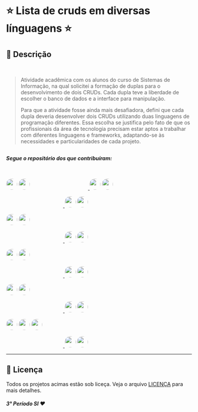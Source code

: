 # ⭐️ Lista de cruds em diversas línguagens ⭐️

## 📄 Descrição

<br>

> Atividade acadêmica com os alunos do curso de Sistemas de Informação, na qual solicitei a formação de duplas para o desenvolvimento de dois CRUDs. Cada dupla teve a liberdade de escolher o banco de dados e a interface para manipulação.
>
> Para que a atividade fosse ainda mais desafiadora, defini que cada dupla deveria desenvolver dois CRUDs utilizando duas linguagens de programação diferentes. Essa escolha se justifica pelo fato de que os profissionais da área de tecnologia precisam estar aptos a trabalhar com diferentes linguagens e frameworks, adaptando-se às necessidades e particularidades de cada projeto.

##

<h5> Segue o repositório dos que contribuíram: </h5>

##

<br>

<a href="https://github.com/alvessh/python-crud-fastapi" target="_blank">
<img style="border-radius: 40px" height="30em" src="https://img.shields.io/badge/Python-14354C?style=for-the-badge&logo=python&logoColor=white"/></a> 
<a href="https://github.com/alvessh"><img style="border-radius: 100%" height="30em" src="https://avatars.githubusercontent.com/u/117163985?v=4"/></a>
ㅤㅤㅤㅤㅤㅤㅤㅤㅤㅤㅤㅤ<a href="https://github.com/mardenrafael/rust-api" target="_blank">
<img style="border-radius: 40px" height="30em" src="https://img.shields.io/badge/Rust-000000?style=for-the-badge&logo=rust&logoColor=white"/></a>
<a href="https://github.com/mardenrafael"><img style="border-radius: 100%" height="30em" src="https://avatars.githubusercontent.com/u/69557606?v=4"/></a>

ㅤㅤㅤㅤㅤㅤㅤㅤㅤㅤㅤㅤ<a href="https://github.com/magnojunior07/golang-crud" target="_blank">
<img style="border-radius: 40px" height="30em" src="https://img.shields.io/badge/Go-00ADD8?style=for-the-badge&logo=go&logoColor=white"/></a>
<a href="https://github.com/magnojunior07"><img style="border-radius: 100%" height="30em" src="https://avatars.githubusercontent.com/u/99290062?v=4"/></a>

<a href="https://github.com/LucashenriqueDF/crud-NodeJs" target="_blank">
<img style="border-radius: 40px" height="30em" src="https://img.shields.io/badge/Node.js-43853D?style=for-the-badge&logo=node.js&logoColor=white"/></a>
<a href="https://github.com/LucashenriqueDF?tab=repositories"><img style="border-radius: 100%" height="30em" src="https://avatars.githubusercontent.com/u/111028538?v=4"/></a>

ㅤㅤㅤㅤㅤㅤㅤㅤㅤㅤㅤㅤ<a href="https://github.com/JaquelineBravin/CRUD-ITAMAR" target="_blank">
<img style="border-radius: 40px" height="30em" src="https://img.shields.io/badge/PHP-777BB4?style=for-the-badge&logo=php&logoColor=white"/></a>
<a href="https://github.com/JaquelineBravin"><img style="border-radius: 100%" height="30em" src="https://avatars.githubusercontent.com/u/111389555?v=4s"/></a>

<a href="https://github.com/asarahre/node-cad-user-api" target="_blank">
<img style="border-radius: 40px" height="30em" src="https://img.shields.io/badge/Node.js-43853D?style=for-the-badge&logo=node.js&logoColor=white"/></a>
<a href="https://github.com/asarahre"><img style="border-radius: 100%" height="30em" src="https://avatars.githubusercontent.com/u/92340884?v=4"/></a>

ㅤㅤㅤㅤㅤㅤㅤㅤㅤㅤㅤㅤ<a href="https://github.com/raphaelkauan/Pokemon" target="_blank">
<img style="border-radius: 40px" height="30em" src="https://img.shields.io/badge/Java-ED8B00?style=for-the-badge&logo=java&logoColor=white"/></a>
<a href="https://github.com/raphaelkauan"><img style="border-radius: 100%" height="30em" src="https://avatars.githubusercontent.com/u/111379005?v=4"/></a>

<a href="https://github.com/gabrielgt5/CRUD_NODEJS" target="_blank">
<img style="border-radius: 40px" height="30em" src="https://img.shields.io/badge/Node.js-43853D?style=for-the-badge&logo=node.js&logoColor=white"/></a>
<a href="https://github.com/gabrielgt5"><img style="border-radius: 100%" height="30em" src="https://avatars.githubusercontent.com/u/69332675?v=4"/></a>

ㅤㅤㅤㅤㅤㅤㅤㅤㅤㅤㅤㅤ<a href="https://github.com/eonarga/sistema-CRUDphp" target="_blank">
<img style="border-radius: 40px" height="30em" src="https://img.shields.io/badge/PHP-777BB4?style=for-the-badge&logo=php&logoColor=white"/></a>
<a href="https://github.com/eonarga"><img style="border-radius: 100%" height="30em" src="https://avatars.githubusercontent.com/u/111381502?v=4"/></a>

<a href="https://github.com/lucascampolimm/crud-c" target="_blank">
<img style="border-radius: 40px" height="30em" src="https://img.shields.io/badge/C-00599C?style=for-the-badge&logo=c&logoColor=white"/></a> 
<a href="https://github.com/lucascampolimm/crud-csharp" target="_blank">
<img style="border-radius: 40px" height="30em" src="https://img.shields.io/badge/C%23-239120?style=for-the-badge&logo=c-sharp&logoColor=white"/></a>
<a href ="https://github.com/lucascampolimm"><img style="border-radius: 100%" height="30em" src="https://avatars.githubusercontent.com/u/63698127?v=4"/></a>

ㅤㅤㅤㅤㅤㅤㅤㅤㅤㅤㅤㅤ<a href="https://github.com/DanieLDevD/Crud-golang" target="_blank">
<img style="border-radius: 40px" height="30em" src="https://img.shields.io/badge/Go-00ADD8?style=for-the-badge&logo=go&logoColor=white"/></a>
<a href="https://github.com/DanieLDevD"><img style="border-radius: 100%" height="30em" src="https://avatars.githubusercontent.com/u/102476758?v=4"/></a>

---

## 📝 Licença

Todos os projetos acimas estão sob liceça. Veja o arquivo [LICENÇA](LICENSE) para mais detalhes.

##### 3° Período SI ❤️
